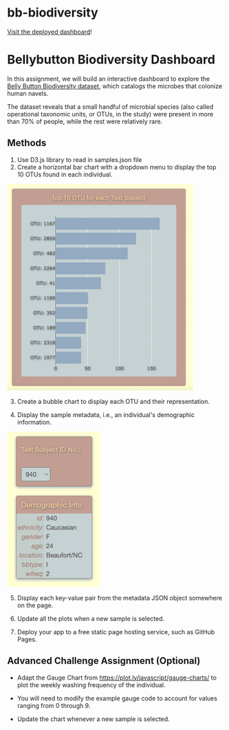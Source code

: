 # bb-biodiversity

[Visit the deployed dashboard](https://tylerhill122.github.io/bb-biodiversity/)!

# Bellybutton Biodiversity Dashboard

In this assignment, we will build an interactive dashboard to explore the [Belly Button Biodiversity dataset](http://robdunnlab.com/projects/belly-button-biodiversity/), which catalogs the microbes that colonize human navels.

The dataset reveals that a small handful of microbial species (also called operational taxonomic units, or OTUs, in the study) were present in more than 70% of people, while the rest were relatively rare.

## Methods

1. Use D3.js library to read in samples.json file
2. Create a horizontal bar chart with a dropdown menu to display the top 10 OTUs found in each individual.

![Horizontal Bar Chart](static/images/readme-img/hbar.png)

3. Create a bubble chart to display each OTU and their representation.

4. Display the sample metadata, i.e., an individual's demographic information.

![Demographic Display](static/images/readme-img/demo.png)

5. Display each key-value pair from the metadata JSON object somewhere on the page.

6. Update all the plots when a new sample is selected.

7. Deploy your app to a free static page hosting service, such as GitHub Pages.

## Advanced Challenge Assignment (Optional)

* Adapt the Gauge Chart from <https://plot.ly/javascript/gauge-charts/> to plot the weekly washing frequency of the individual.

* You will need to modify the example gauge code to account for values ranging from 0 through 9.

* Update the chart whenever a new sample is selected.
